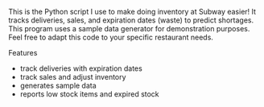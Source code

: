 This is the Python script I use to make doing inventory at Subway easier! It tracks deliveries, sales, and expiration dates (waste) to predict shortages. This program uses a sample data generator for demonstration purposes. Feel free to adapt this code to your specific restaurant needs.

Features
- track deliveries with expiration dates
- track sales and adjust inventory
- generates sample data
- reports low stock items and expired stock 
